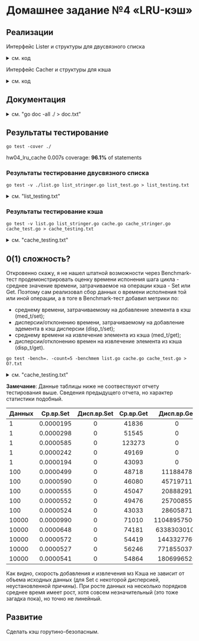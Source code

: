 # Домашнее задание №4 «LRU-кэш»

## Реализации

Интерфейс Lister и структуры для двусвязного списка

<details>
<summary>см. код</summary>

```go
{{ list.go }}
```

</details>

Интерфейс Cacher и структуры для кэша

<details>
<summary>см. код</summary>

```go
{{ cache.go }}
```

</details>

## Документация

<details>
<summary>см. "go doc -all ./ > doc.txt"</summary>

```

{{ doc.txt }}

```

</details>

## Результаты тестирование

```shell
go test -cover ./
```

hw04_lru_cache 0.007s coverage: **96.1%** of statements

### Результаты тестирование двусвязного списка

```shell
go test -v ./list.go list_stringer.go list_test.go > list_testing.txt
```

<details>
<summary>см. "list_testing.txt"</summary>

```text

{{ list_testing.txt }}

```

</details>

### Результаты тестирование кэша

```shell
go test -v list.go list_stringer.go cache.go cache_stringer.go cache_test.go > cache_testing.txt
```

<details>
<summary>см. "cache_testing.txt"</summary>

```text

{{ cache_testing.txt }}

```

</details>

## 0(1) сложность?

Откровенно скажу, я не нашел штатной возможности через Benchmark-тест продемонстрировать оценку времени испонения шага цикла - среднее значение времени, затрачиваемое на операции кэша - Set или Get. Поэтому сам реализовал сбор данных о времени исполнения той или иной операции, а в тоге в Benchmark-тест добавил метрики по:

* среднему времени, затрачиваемому на добавление элемента в кэш (med_t/set);
* дисперсии/отклонению времени, затрачиваемому на  добавление эдемента в кэш
дисперсии (disp_t/set);
* среднему времени на извлечение элемента из кэша (med_t/get);
* дисперсии/отклонению времен на извлечение элемента из кэша (disp_t/get).

```shell
go test -bench=. -count=5 -benchmem list.go cache.go cache_test.go > O?.txt
```

<details>
<summary>см. "cache_testing.txt"</summary>

```text
{{ O?.txt }}
```

</details>

**Замечание**: Данные таблицы ниже не соотвествуют отчету тестирования выше. Сведения предыдущего отчета, но характер статистики подобный.

| Данных    | Ср.вр.Set |Дисп.вр.Set| Ср.вр.Get |Дисп.вр.Get|
|:----------|:---------:|:---------:|:---------:|:---------:|
|         1 | 0.0000195 | 0         |  41836    | 0         |
|         1 | 0.0000298 | 0         |  51545    | 0         |
|         1 | 0.0000585 | 0         | 123273    | 0         |
|         1 | 0.0000242 | 0         |  49169    | 0         |
|         1 | 0.0000194 | 0         |  43093    | 0         |
|       100 | 0.0000499 | 0         |  48718    | 11188478  |
|       100 | 0.0000590 | 0         |  46080    | 45719711  |
|       100 | 0.0000555 | 0         |  45047    | 20888291  |
|       100 | 0.0000552 | 0         |  49476    | 25700855  |
|       100 | 0.0000524 | 0         |  43033    | 28605871  |
|     10000 | 0.0000990 | 0         |  71010    | 110489575006|
|     10000 | 0.0000648 | 0         |  74181    | 63383030103|
|     10000 | 0.0000572 | 0         |  54419    | 1443327760|
|     10000 | 0.0000527 | 0         |  56246    | 7718550376|
|     10000 | 0.0000541 | 0         |  54864    | 1806996526|

Как видно, скорость добавления и извлечения мз Кэша не зависит от объема исходных данных (для Set с некоторой дисперсией, неустановленной причины).
При росте данных на несколько порядков среднее время имеет рост, хотя совсем незначительный (это тоже загадка пока), но точно не линейный.

## Развитие

Cделать кэш горутино-безопасным.
